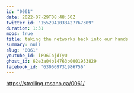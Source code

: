 ```yaml
---
id: "0061"
date: 2022-07-29T08:48:50Z
twitter_id: "1552941033427767309"
duration: 1:31
moos: true
title: taking the networks back into our hands
summary: null
slug: "0061"
youtube_id: iP96IojdTyU
ghost_id: 62e3a04b14763b0001953829
facebook_id: "630669731986756"
---
```

https://strolling.rosano.ca/0061/
